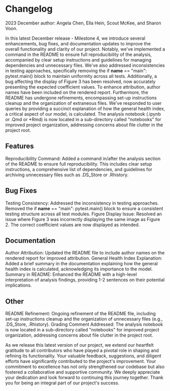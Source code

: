 # Changelog
2023 December
author: Angela Chen, Ella Hein, Scout McKee, and Sharon Voon.

In this latest December release - Milestone 4, we introduce 
several enhancements, bug fixes, and documentation updates to 
improve the overall functionality and clarity of our project. 
Notably, we've implemented a command in the README to ensure 
full reproducibility of the analysis, accompanied by clear 
setup instructions and guidelines for managing dependencies 
and unnecessary files. We've also addressed inconsistencies 
in testing approaches, specifically removing the if __name__ 
== "main": pytest.main() block to maintain uniformity across 
all tests. Additionally, a bug affecting the display of 
Figure 3 has been resolved, now accurately presenting the 
expected coefficient values. To enhance attribution, author 
names have been included on the rendered report. Furthermore, 
the README has undergone refinements, encompassing set-up 
instructions cleanup and the organization of extraneous 
files. We've responded to user queries by providing a 
succinct explanation of how the general health index, a 
critical aspect of our model, is calculated. The analysis 
notebook (.ipynb or .Qmd or *Rmd) is now located in a 
sub-directory called "notebooks" for improved project 
organization, addressing concerns about file clutter in the 
project root.

## Features
Reproducibility Command: Added a command in/after the 
analysis section of the README to ensure full 
reproducibility. This includes clear setup instructions, a 
comprehensive list of dependencies, and guidelines for 
archiving unnecessary files such as .DS_Store or .Rhistory.
## Bug Fixes
Testing Consistency: Addressed the inconsistency in testing 
approaches. Removed the if __name__ == "main": pytest.main() 
block to ensure a consistent testing structure across all 
test modules.
Figure Display Issue: Resolved an issue where Figure 3 was 
incorrectly displaying the same image as Figure 2. The 
correct coefficient values are now displayed as intended.
## Documentation
Author Attribution: Updated the README file to include 
author names on the rendered report for improved 
attribution.
General Health Index Explanation: Added a brief summary in 
the documentation explaining how the general health index 
is calculated, acknowledging its importance to the model.
Summary in README: Enhanced the README with a high-level 
interpretation of analysis findings, providing 1-2 sentences 
on their potential implications. 
## Other
README Refinement: Ongoing refinement of the README file, 
including set-up instructions cleanup and the organization 
of unnecessary files (e.g., .DS_Store, .Rhistory).
Grading Comment Addressed: The analysis notebook is now 
located in a sub-directory called "notebooks" for improved 
project organization, addressing concerns about file clutter 
in the project root.

As we release this latest version of our project, we extend 
our heartfelt gratitude to all contributors who have played 
a pivotal role in shaping and refining its functionality. 
Your valuable feedback, suggestions, and diligent efforts 
have significantly contributed to the project's improvement. 
Your commitment to excellence has not only strengthened our 
codebase but also fostered a collaborative and supportive 
community. We deeply appreciate your dedication and look 
forward to continuing this journey together. Thank you for 
being an integral part of our project's success.
